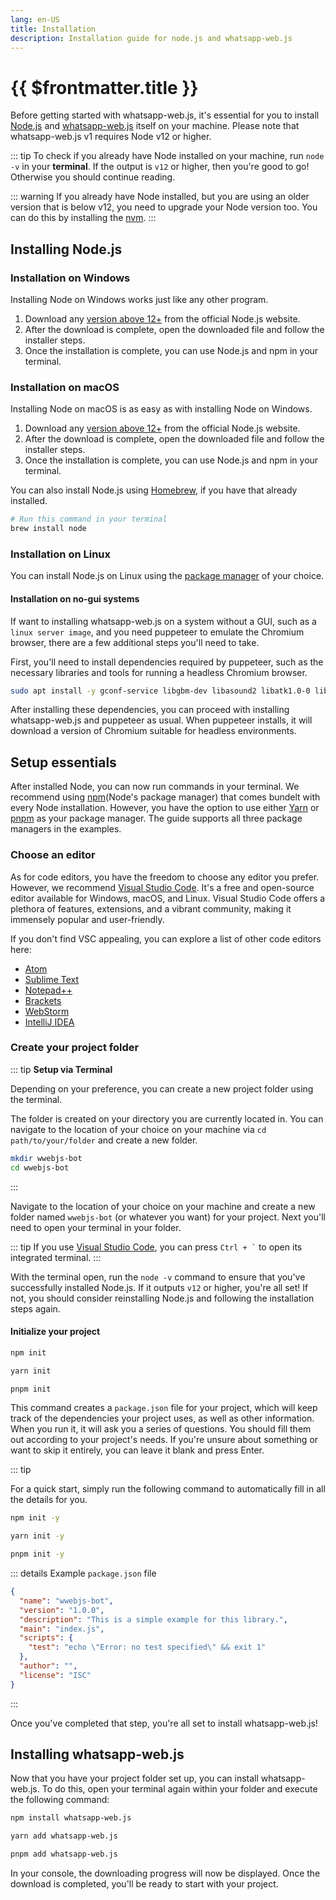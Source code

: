 ```yaml
---
lang: en-US
title: Installation
description: Installation guide for node.js and whatsapp-web.js
---
```


# {{ $frontmatter.title }}

Before getting started with whatsapp-web.js, it's essential for you to install [Node.js](#installing-node-js) and [whatsapp-web.js](#installing-whatsapp-web-js) itself on your machine. Please note that whatsapp-web.js v1 requires Node v12 or higher.

::: tip
To check if you already have Node installed on your machine, run `node -v` in your **terminal**. If the output is `v12` or higher, then you're good to go! Otherwise you should continue reading.

::: warning
If you already have Node installed, but you are using an older version that is below v12, you need to upgrade your Node version too. You can do this by installing the [nvm](https://github.com/nvm-sh/nvm#installing-and-updating).
:::

## Installing Node.js

### Installation on Windows

Installing Node on Windows works just like any other program. 

1. Download any [version above 12+](https://nodejs.org/) from the official Node.js website.
2. After the download is complete, open the downloaded file and follow the installer steps.
3. Once the installation is complete, you can use Node.js and npm in your terminal.

### Installation on macOS

Installing Node on macOS is as easy as with installing Node on Windows.

1. Download any [version above 12+](https://nodejs.org/) from the official Node.js website.
2. After the download is complete, open the downloaded file and follow the installer steps.
3. Once the installation is complete, you can use Node.js and npm in your terminal.

You can also install Node.js using [Homebrew](https://brew.sh/), if you have that already installed.

```bash
# Run this command in your terminal
brew install node
```

### Installation on Linux

You can install Node.js on Linux using the [package manager](https://nodejs.org/en/download/package-manager/) of your choice. 

#### Installation on no-gui systems

If want to installing whatsapp-web.js on a system without a GUI, such as a ``linux server image``, and you need puppeteer to emulate the Chromium browser, there are a few additional steps you'll need to take. 

First, you'll need to install dependencies required by puppeteer, such as the necessary libraries and tools for running a headless Chromium browser. 

```bash	
sudo apt install -y gconf-service libgbm-dev libasound2 libatk1.0-0 libc6 libcairo2 libcups2 libdbus-1-3 libexpat1 libfontconfig1 libgcc1 libgconf-2-4 libgdk-pixbuf2.0-0 libglib2.0-0 libgtk-3-0 libnspr4 libpango-1.0-0 libpangocairo-1.0-0 libstdc++6 libx11-6 libx11-xcb1 libxcb1 libxcomposite1 libxcursor1 libxdamage1 libxext6 libxfixes3 libxi6 libxrandr2 libxrender1 libxss1 libxtst6 ca-certificates fonts-liberation libappindicator1 libnss3 lsb-release xdg-utils wget
```

After installing these dependencies, you can proceed with installing whatsapp-web.js and puppeteer as usual. When puppeteer installs, it will download a version of Chromium suitable for headless environments.

## Setup essentials

After installed Node, you can now run commands in your terminal. We recommend using [npm](https://www.npmjs.com/)(Node's package manager) that comes bundelt with every Node installation. However, you have the option to use either [Yarn](https://yarnpkg.com/) or [pnpm](https://pnpm.io/) as your package manager. The guide supports all three package managers in the examples.

### Choose an editor

As for code editors, you have the freedom to choose any editor you prefer. However, we recommend [Visual Studio Code](https://code.visualstudio.com/). It's a free and open-source editor available for Windows, macOS, and Linux. Visual Studio Code offers a plethora of features, extensions, and a vibrant community, making it immensely popular and user-friendly. 

If you don't find VSC appealing, you can explore a list of other code editors here:

- [Atom](https://atom.io/)
- [Sublime Text](https://www.sublimetext.com/)
- [Notepad++](https://notepad-plus-plus.org/)
- [Brackets](http://brackets.io/)
- [WebStorm](https://www.jetbrains.com/webstorm/)
- [IntelliJ IDEA](https://www.jetbrains.com/idea/)

### Create your project folder

::: tip
**Setup via Terminal**

Depending on your preference, you can create a new project folder using the terminal.

The folder is created on your directory you are currently located in. You can navigate to the location of your choice on your machine via `cd path/to/your/folder` and create a new folder.

```bash	
mkdir wwebjs-bot
cd wwebjs-bot
```
:::

Navigate to the location of your choice on your machine and create a new folder named `wwebjs-bot` (or whatever you want) for your project. Next you'll need to open your terminal in your folder.

::: tip
If you use [Visual Studio Code](https://code.visualstudio.com/), you can press <code>Ctrl + `</code> to open its integrated terminal.
:::

With the terminal open, run the `node -v` command to ensure that you've successfully installed Node.js. If it outputs `v12` or higher, you're all set! If not, you should consider reinstalling Node.js and following the installation steps again.

#### Initialize your project

<CodeGroup>
<CodeGroupItem title="NPM" active>

```bash
npm init
```
</CodeGroupItem>
<CodeGroupItem title="YARN">

```bash
yarn init
```

</CodeGroupItem>

<CodeGroupItem title="PNPM">

```bash
pnpm init
```

</CodeGroupItem>
</CodeGroup>

This command creates a `package.json` file for your project, which will keep track of the dependencies your project uses, as well as other information. When you run it, it will ask you a series of questions. You should fill them out according to your project's needs. If you're unsure about something or want to skip it entirely, you can leave it blank and press Enter.

::: tip

For a quick start, simply run the following command to automatically fill in all the details for you.

<CodeGroup>
<CodeGroupItem title="NPM" active>

```bash
npm init -y
```
</CodeGroupItem>
<CodeGroupItem title="YARN">

```bash
yarn init -y
```

</CodeGroupItem>

<CodeGroupItem title="PNPM">

```bash
pnpm init -y
```

</CodeGroupItem>
</CodeGroup>

::: details Example `package.json` file
```json
{
  "name": "wwebjs-bot",
  "version": "1.0.0",
  "description": "This is a simple example for this library.",
  "main": "index.js",
  "scripts": {
    "test": "echo \"Error: no test specified\" && exit 1"
  },
  "author": "",
  "license": "ISC"
}
```
:::

Once you've completed that step, you're all set to install whatsapp-web.js!

## Installing whatsapp-web.js

Now that you have your project folder set up, you can install whatsapp-web.js. To do this, open your terminal again within your folder and execute the following command:

<CodeGroup>
<CodeGroupItem title="NPM" active>

```bash
npm install whatsapp-web.js
```

</CodeGroupItem>
<CodeGroupItem title="YARN">

```bash
yarn add whatsapp-web.js
```

</CodeGroupItem>
<CodeGroupItem title="PNPM">

```bash
pnpm add whatsapp-web.js
```

</CodeGroupItem>
</CodeGroup>

In your console, the downloading progress will now be displayed. Once the download is completed, you'll be ready to start with your project.